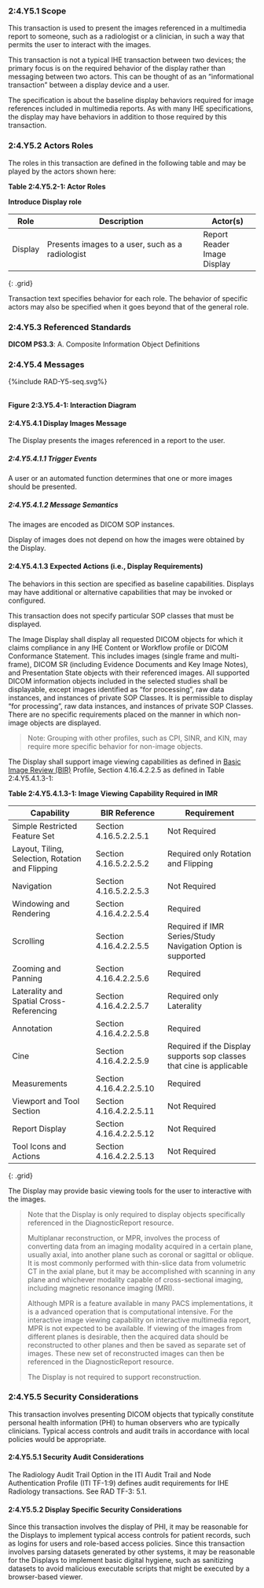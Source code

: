 ### 2:4.Y5.1 Scope

This transaction is used to present the images referenced in a multimedia report to someone, such as a radiologist or a clinician, in such a way that permits the user to interact with the images.

This transaction is not a typical IHE transaction between two devices; the primary focus is on the required behavior of the display rather than messaging between two actors. This can be thought of as an “informational transaction” between a display device and a user.

The specification is about the baseline display behaviors required for image references included in multimedia reports. As with many IHE specifications, the display may have behaviors in addition to those required by this transaction.

### 2:4.Y5.2 Actors Roles

The roles in this transaction are defined in the following table and may be played by the actors shown here:

**Table 2:4.Y5.2-1: Actor Roles**

**Introduce Display role**

| Role      | Description                                   | Actor(s)          |
|-----------|-----------------------------------------------|-------------------|
| Display | Presents images to a user, such as a radiologist    | Report Reader <br> Image Display |
{: .grid}

Transaction text specifies behavior for each role. The behavior of specific actors may also be specified when it goes beyond that of the general role.

### 2:4.Y5.3 Referenced Standards

**DICOM PS3.3**: A. Composite Information Object Definitions

### 2:4.Y5.4 Messages

<div>
{%include RAD-Y5-seq.svg%}
</div>
<br clear="all">

**Figure 2:3.Y5.4-1: Interaction Diagram**

#### 2:4.Y5.4.1 Display Images Message
The Display presents the images referenced in a report to the user.

##### 2:4.Y5.4.1.1 Trigger Events

A user or an automated function determines that one or more images should be presented.

##### 2:4.Y5.4.1.2 Message Semantics

The images are encoded as DICOM SOP instances.

Display of images does not depend on how the images were obtained by the Display.

#### 2:4.Y5.4.1.3 Expected Actions (i.e., Display Requirements)

The behaviors in this section are specified as baseline capabilities. Displays may have additional or alternative capabilities that may be invoked or configured.

This transaction does not specify particular SOP classes that must be displayed.

The Image Display shall display all requested DICOM objects for which it claims compliance in any IHE Content or Workflow profile or DICOM Conformance Statement. This includes images (single frame and multi-frame), DICOM SR (including Evidence Documents and Key Image Notes), and Presentation State objects with their referenced images. All supported DICOM information objects included in the selected studies shall be displayable, except images identified as “for processing”, raw data instances, and instances of private SOP Classes. It is permissible to display “for processing”, raw data instances, and instances of private SOP Classes. There are no specific requirements placed on the manner in which non-image objects are displayed.

> Note: Grouping with other profiles, such as CPI, SINR, and KIN, may require more specific behavior for non-image objects.

The Display shall support image viewing capabilities as defined in [Basic Image Review (BIR)](https://www.ihe.net/uploadedFiles/Documents/Radiology/IHE_RAD_Suppl_BIR.pdf) Profile, Section 4.16.4.2.2.5 as defined in Table 2:4.Y5.4.1.3-1:

**Table 2:4.Y5.4.1.3-1: Image Viewing Capability Required in IMR**

| Capability | BIR Reference | Requirement |
|------------|---------------|-------------|
| Simple Restricted Feature Set | Section 4.16.5.2.2.5.1 | Not Required |
| Layout, Tiling, Selection, Rotation and Flipping | Section 4.16.5.2.2.5.2 | Required only Rotation and Flipping |
| Navigation | Section 4.16.5.2.2.5.3 | Not Required |
| Windowing and Rendering | Section 4.16.4.2.2.5.4 | Required |
| Scrolling | Section 4.16.4.2.2.5.5 | Required if IMR Series/Study Navigation Option is supported |
| Zooming and Panning | Section 4.16.4.2.2.5.6 | Required |
| Laterality and Spatial Cross-Referencing | Section 4.16.4.2.2.5.7 | Required only Laterality |
| Annotation | Section 4.16.4.2.2.5.8 | Required |
| Cine | Section 4.16.4.2.2.5.9 | Required if the Display supports sop classes that cine is applicable |
| Measurements | Section 4.16.4.2.2.5.10 | Required |
| Viewport and Tool Section | Section 4.16.4.2.2.5.11 | Not Required |
| Report Display | Section 4.16.4.2.2.5.12 | Not Required |
| Tool Icons and Actions | Section 4.16.4.2.2.5.13 | Not Required |
{: .grid}

The Display may provide basic viewing tools for the user to interactive with the images.

> Note that the Display is only required to display objects specifically referenced in the DiagnosticReport resource.
>
> Multiplanar reconstruction, or MPR, involves the process of converting data from an imaging modality acquired in a certain plane, usually axial, into another plane such as coronal or sagittal or oblique. It is most commonly performed with thin-slice data from volumetric CT in the axial plane, but it may be accomplished with scanning in any plane and whichever modality capable of cross-sectional imaging, including magnetic resonance imaging (MRI).
>
> Although MPR is a feature available in many PACS implementations, it is a advanced operation that is computational intensive. For the interactive image viewing capability on interactive multimedia report, MPR is not expected to be available. If viewing of the images from different planes is desirable, then the acquired data should be reconstructed to other planes and then be saved as separate set of images. These new set of reconstructed images can then be referenced in the DiagnosticReport resource.
>
> The Display is not required to support reconstruction.

### 2:4.Y5.5 Security Considerations

This transaction involves presenting DICOM objects that typically constitute personal health
information (PHI) to human observers who are typically clinicians. Typical access controls and
audit trails in accordance with local policies would be appropriate.

#### 2:4.Y5.5.1 Security Audit Considerations

The Radiology Audit Trail Option in the ITI Audit Trail and Node Authentication Profile (ITI TF-1:9) defines audit requirements for IHE Radiology transactions. See RAD TF-3: 5.1.

#### 2:4.Y5.5.2 Display Specific Security Considerations

Since this transaction involves the display of PHI, it may be reasonable for the Displays to implement typical access controls for patient records, such as logins for users and role-based access policies. Since this transaction involves parsing datasets generated by other systems, it may be reasonable for the Displays to implement basic digital hygiene, such as sanitizing datasets to avoid malicious executable scripts that might be executed by a browser-based viewer.

